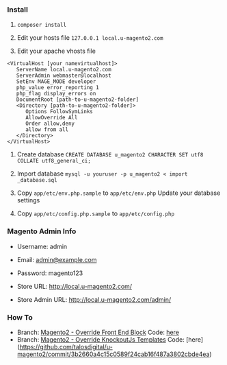 ### Install

1. `composer install`

1. Edit your hosts file
`127.0.0.1 local.u-magento2.com`

1. Edit your apache vhosts file
```
<VirtualHost [your namevirtualhost]>
   ServerName local.u-magento2.com
   ServerAdmin webmaster@localhost
   SetEnv MAGE_MODE developer
   php_value error_reporting 1
   php_flag display_errors on
   DocumentRoot [path-to-u-magento2-folder]
   <Directory [path-to-u-magento2-folder]>
      Options FollowSymLinks
      AllowOverride All
      Order allow,deny
      allow from all
   </Directory>
</VirtualHost>  
```

1. Create database
`CREATE DATABASE u_magento2 CHARACTER SET utf8 COLLATE utf8_general_ci;` 

1. Import database
`mysql -u youruser -p u_magento2 < import _database.sql`

1. Copy `app/etc/env.php.sample` to `app/etc/env.php`
Update your database settings

1. Copy `app/etc/config.php.sample` to `app/etc/config.php`


### Magento Admin Info
- Username: admin
- Email: admin@example.com
- Password: magento123

- Store URL: http://local.u-magento2.com/
- Store Admin URL: http://local.u-magento2.com/admin/

### How To
- Branch: [Magento2 - Override Front End Block](https://github.com/talosdigital/u-magento2/tree/howto/override-block) Code: [here](https://github.com/talosdigital/u-magento2/commit/f8c92df07852ea96468e58e97e84b9e98b73aaa6)
- Branch: [Magento2 - Override KnockoutJs Templates](https://github.com/talosdigital/u-magento2/tree/howto/override-knockoutjs-template) Code: [here] (https://github.com/talosdigital/u-magento2/commit/3b2660a4c15c0589f24cab16f487a3802cbde4ea)
